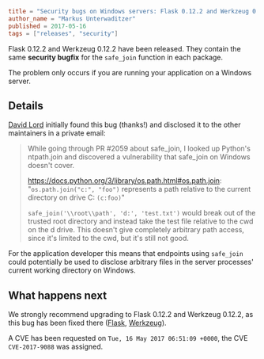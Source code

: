 ~~~~toml
title = "Security bugs on Windows servers: Flask 0.12.2 and Werkzeug 0.12.2 released"
author_name = "Markus Unterwaditzer"
published = 2017-05-16
tags = ["releases", "security"]
~~~~

Flask 0.12.2 and Werkzeug 0.12.2 have been released. They contain the same
**security bugfix** for the `safe_join` function in each package.

The problem only occurs if you are running your application on a Windows
server.

## Details

[David Lord](https://twitter.com/davidism) initially found this bug (thanks!)
and disclosed it to the other maintainers in a private email:

> While going through PR #2059 about safe_join, I looked up Python's ntpath.join
> and discovered a vulnerability that safe_join on Windows doesn't cover.
>
> https://docs.python.org/3/library/os.path.html#os.path.join:
> "`os.path.join("c:", "foo")` represents a path relative to the current
> directory on drive C: `(c:foo)`"
>
> `safe_join('\\root\\path', 'd:', 'test.txt')` would break out of the trusted
> root directory and instead take the test file relative to the cwd on the d
> drive.  This doesn't give completely arbitrary path access, since it's
> limited to the cwd, but it's still not good.

For the application developer this means that endpoints using `safe_join` could
potentially be used to disclose arbitrary files in the server processes'
current working directory on Windows.

## What happens next

We strongly recommend upgrading to Flask 0.12.2 and Werkzeug 0.12.2, as this
bug has been fixed there ([Flask](https://github.com/pallets/flask/pull/2284),
[Werkzeug](https://github.com/pallets/werkzeug/commit/2497866d7eafa64ca5eb4fb3d1747c05036bf318)).

A CVE has been requested on `Tue, 16 May 2017 06:51:09 +0000`, the CVE `CVE-2017-9088` was assigned.
